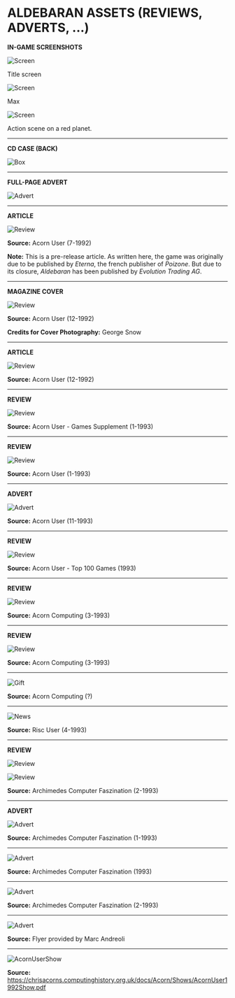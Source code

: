 # ALDEBARAN ASSETS (REVIEWS, ADVERTS, ...)

**IN-GAME SCREENSHOTS**

![Screen](Screenshots/Title.jpg)

Title screen

![Screen](Screenshots/Max.jpg)

Max

![Screen](Screenshots/RedPlanet.gif)

Action scene on a red planet.

---
**CD CASE (BACK)**

![Box](CDCase_Back.jpg)

---
**FULL-PAGE ADVERT**

![Advert](Advert.jpg)

---
**ARTICLE**

![Review](AcornUser_GameShow_7_1992.jpg)

**Source:** Acorn User (7-1992)

**Note:** This is a pre-release article. As written here, the game was originally due to be published by _Eterna_, the french publisher of _Poizone_. But due to its closure, _Aldebaran_ has been published by _Evolution Trading AG_.

---
**MAGAZINE COVER**

![Review](AcornUser1992.jpg)

**Source:** Acorn User (12-1992)

**Credits for Cover Photography:** George Snow

---
**ARTICLE**

![Review](AcornUser_GameShow_12_1992.jpg)

**Source:** Acorn User (12-1992)

---
**REVIEW**

![Review](AcornUser1992_GamesSupplement.jpg)

**Source:** Acorn User - Games Supplement (1-1993)

---
**REVIEW**

![Review](AcornUserReview.png)

**Source:** Acorn User (1-1993)

---
**ADVERT**

![Advert](AcornUser_Nov93_Advert.jpg)

**Source:** Acorn User (11-1993)

---
**REVIEW**

![Review](AcornUserGamesReview1993_Top100Games.jpg)

**Source:** Acorn User - Top 100 Games (1993)

---
**REVIEW**

![Review](AcornComputing1993.jpg)

**Source:** Acorn Computing (3-1993)

---
**REVIEW**

![Review](AcornComputingReview_03_1993.jpg)

**Source:** Acorn Computing (3-1993)

---
![Gift](AldebaranSubscriberGift.jpg)

**Source:** Acorn Computing (?)

---
![News](RiscUser_News.jpg)

**Source:** Risc User (4-1993)

---
**REVIEW**

![Review](ArchimedesComputerFaszination_Inhalt_02_1993.jpg)

![Review](ArchimedesComputerFaszination_02_1993.jpg)

**Source:** Archimedes Computer Faszination (2-1993)

---
**ADVERT**

![Advert](EvolutionTradingPub1993.jpg)

**Source:** Archimedes Computer Faszination (1-1993)

---
![Advert](EvolutionTradingPub1993_Aldebaran.jpg)

**Source:** Archimedes Computer Faszination (1993)

---
![Advert](EvolutionTradingPub1993_Aldebaran2.jpg)

**Source:** Archimedes Computer Faszination (2-1993)

---
![Advert](Aldebaran_flyer_Evolution_Trading.jpg)

**Source:** Flyer provided by Marc Andreoli

---
![AcornUserShow](AcornUserShow_EvolutionComputer.jpg)

**Source:** https://chrisacorns.computinghistory.org.uk/docs/Acorn/Shows/AcornUser1992Show.pdf
